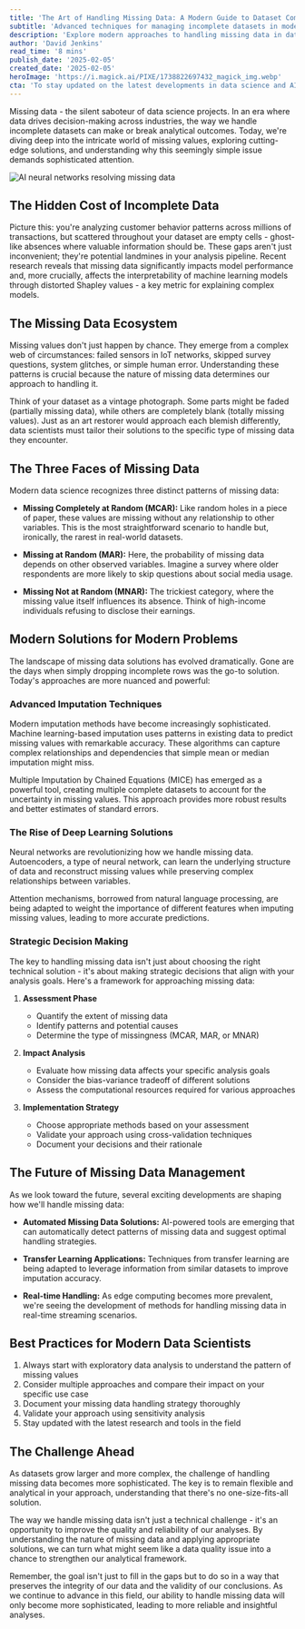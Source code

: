 ```yaml
---
title: 'The Art of Handling Missing Data: A Modern Guide to Dataset Completeness'
subtitle: 'Advanced techniques for managing incomplete datasets in modern data science'
description: 'Explore modern approaches to handling missing data in datasets, from advanced imputation techniques to deep learning solutions. Learn about the three types of missing data patterns and discover strategic frameworks for addressing data completeness challenges in your analytics projects.'
author: 'David Jenkins'
read_time: '8 mins'
publish_date: '2025-02-05'
created_date: '2025-02-05'
heroImage: 'https://i.magick.ai/PIXE/1738822697432_magick_img.webp'
cta: 'To stay updated on the latest developments in data science and AI, including advanced techniques for handling missing data, connect with us on LinkedIn at MagickAI, where we regularly share insights and best practices from the cutting edge of technology.'
---
```


Missing data - the silent saboteur of data science projects. In an era where data drives decision-making across industries, the way we handle incomplete datasets can make or break analytical outcomes. Today, we're diving deep into the intricate world of missing values, exploring cutting-edge solutions, and understanding why this seemingly simple issue demands sophisticated attention.

![AI neural networks resolving missing data](https://i.magick.ai/PIXE/1738822697436_magick_img.webp)

## The Hidden Cost of Incomplete Data

Picture this: you're analyzing customer behavior patterns across millions of transactions, but scattered throughout your dataset are empty cells - ghost-like absences where valuable information should be. These gaps aren't just inconvenient; they're potential landmines in your analysis pipeline. Recent research reveals that missing data significantly impacts model performance and, more crucially, affects the interpretability of machine learning models through distorted Shapley values - a key metric for explaining complex models.

## The Missing Data Ecosystem

Missing values don't just happen by chance. They emerge from a complex web of circumstances: failed sensors in IoT networks, skipped survey questions, system glitches, or simple human error. Understanding these patterns is crucial because the nature of missing data determines our approach to handling it.

Think of your dataset as a vintage photograph. Some parts might be faded (partially missing data), while others are completely blank (totally missing values). Just as an art restorer would approach each blemish differently, data scientists must tailor their solutions to the specific type of missing data they encounter.

## The Three Faces of Missing Data

Modern data science recognizes three distinct patterns of missing data:

- **Missing Completely at Random (MCAR):** Like random holes in a piece of paper, these values are missing without any relationship to other variables. This is the most straightforward scenario to handle but, ironically, the rarest in real-world datasets.
  
- **Missing at Random (MAR):** Here, the probability of missing data depends on other observed variables. Imagine a survey where older respondents are more likely to skip questions about social media usage.
  
- **Missing Not at Random (MNAR):** The trickiest category, where the missing value itself influences its absence. Think of high-income individuals refusing to disclose their earnings.

## Modern Solutions for Modern Problems

The landscape of missing data solutions has evolved dramatically. Gone are the days when simply dropping incomplete rows was the go-to solution. Today's approaches are more nuanced and powerful:

### Advanced Imputation Techniques

Modern imputation methods have become increasingly sophisticated. Machine learning-based imputation uses patterns in existing data to predict missing values with remarkable accuracy. These algorithms can capture complex relationships and dependencies that simple mean or median imputation might miss.

Multiple Imputation by Chained Equations (MICE) has emerged as a powerful tool, creating multiple complete datasets to account for the uncertainty in missing values. This approach provides more robust results and better estimates of standard errors.

### The Rise of Deep Learning Solutions

Neural networks are revolutionizing how we handle missing data. Autoencoders, a type of neural network, can learn the underlying structure of data and reconstruct missing values while preserving complex relationships between variables.

Attention mechanisms, borrowed from natural language processing, are being adapted to weight the importance of different features when imputing missing values, leading to more accurate predictions.

### Strategic Decision Making

The key to handling missing data isn't just about choosing the right technical solution - it's about making strategic decisions that align with your analysis goals. Here's a framework for approaching missing data:

1. **Assessment Phase**
   - Quantify the extent of missing data
   - Identify patterns and potential causes
   - Determine the type of missingness (MCAR, MAR, or MNAR)

2. **Impact Analysis**
   - Evaluate how missing data affects your specific analysis goals
   - Consider the bias-variance tradeoff of different solutions
   - Assess the computational resources required for various approaches

3. **Implementation Strategy**
   - Choose appropriate methods based on your assessment
   - Validate your approach using cross-validation techniques
   - Document your decisions and their rationale

## The Future of Missing Data Management

As we look toward the future, several exciting developments are shaping how we'll handle missing data:

- **Automated Missing Data Solutions:** AI-powered tools are emerging that can automatically detect patterns of missing data and suggest optimal handling strategies.
  
- **Transfer Learning Applications:** Techniques from transfer learning are being adapted to leverage information from similar datasets to improve imputation accuracy.
  
- **Real-time Handling:** As edge computing becomes more prevalent, we're seeing the development of methods for handling missing data in real-time streaming scenarios.

## Best Practices for Modern Data Scientists

1. Always start with exploratory data analysis to understand the pattern of missing values
2. Consider multiple approaches and compare their impact on your specific use case
3. Document your missing data handling strategy thoroughly
4. Validate your approach using sensitivity analysis
5. Stay updated with the latest research and tools in the field

## The Challenge Ahead

As datasets grow larger and more complex, the challenge of handling missing data becomes more sophisticated. The key is to remain flexible and analytical in your approach, understanding that there's no one-size-fits-all solution.

The way we handle missing data isn't just a technical challenge - it's an opportunity to improve the quality and reliability of our analyses. By understanding the nature of missing data and applying appropriate solutions, we can turn what might seem like a data quality issue into a chance to strengthen our analytical framework.

Remember, the goal isn't just to fill in the gaps but to do so in a way that preserves the integrity of our data and the validity of our conclusions. As we continue to advance in this field, our ability to handle missing data will only become more sophisticated, leading to more reliable and insightful analyses.